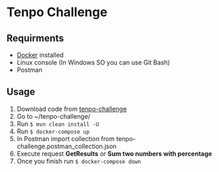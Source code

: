 # Tenpo Challenge

## Requirments
- [Docker](https://www.docker.com/ "Docker") installed
- Linux console (In Windows SO you can use Git Bash)
- Postman

## Usage

1. Download code from [tenpo-challenge](https://github.com/iwolfsdorf/tenpo-challenge)
2. Go to ~/tenpo-challenge/
3. Run `$ mvn clean install -U`
4. Run `$ docker-compose up`
5. In Postman import collection from tenpo-challenge.postman_collection.json
6. Execute request **GetResults** or **Sum two numbers with percentage**
7. Once you finish run `$ docker-compose down`